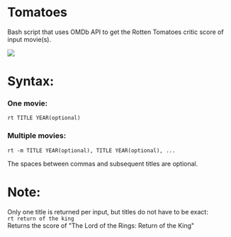 # Tomatoes
Bash script that uses OMDb API to get the Rotten Tomatoes critic score of input movie(s).

![](usage.gif)

# Syntax:
### One movie:
```rt TITLE YEAR(optional)```

### Multiple movies:
```rt -m TITLE YEAR(optional), TITLE YEAR(optional), ...```  
  
The spaces between commas and subsequent titles are optional.

# Note:
Only one title is returned per input, but titles do not have to be exact:  
```rt return of the king```  
Returns the score of "The Lord of the Rings: Return of the King"  
